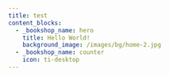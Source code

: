 ```yaml
---
title: test
content_blocks:
  - _bookshop_name: hero
    title: Hello World!
    background_image: /images/bg/home-2.jpg
  - _bookshop_name: counter
    icon: ti-desktop
---
```

